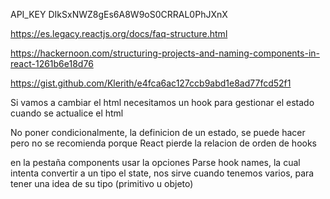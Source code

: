 API_KEY
DIkSxNWZ8gEs6A8W9oS0CRRAL0PhJXnX


https://es.legacy.reactjs.org/docs/faq-structure.html

https://hackernoon.com/structuring-projects-and-naming-components-in-react-1261b6e18d76

https://gist.github.com/Klerith/e4fca6ac127ccb9abd1e8ad77fcd52f1


Si vamos a cambiar el html necesitamos un hook para gestionar el estado cuando se actualice el html

No poner condicionalmente, la definicion de un estado, se puede hacer pero no se recomienda porque React pierde la relacion de orden de hooks

en la pestaña components usar la opciones Parse hook names, la cual intenta convertir a un tipo el state, nos sirve cuando tenemos varios, para tener una idea de su tipo (primitivo u objeto)



